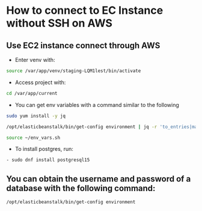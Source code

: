# How to connect to EC Instance without SSH on AWS
## Use EC2 instance connect through AWS

- Enter venv with:
```bash
source /var/app/venv/staging-LQM1lest/bin/activate
```

- Access project with:
```bash
cd /var/app/current
```

- You can get env variables with a command similar to the following
```bash
sudo yum install -y jq
```
```bash
/opt/elasticbeanstalk/bin/get-config environment | jq -r 'to_entries|map("export\(.key)=\(.value|tostring)")|.[]'>~/env_vars.sh
```
```bash
source ~/env_vars.sh
```

- To install postgres, run:
```bash
- sudo dnf install postgresql15
```

## You can obtain the username and password of a database with the following command:
```bash
/opt/elasticbeanstalk/bin/get-config environment
```